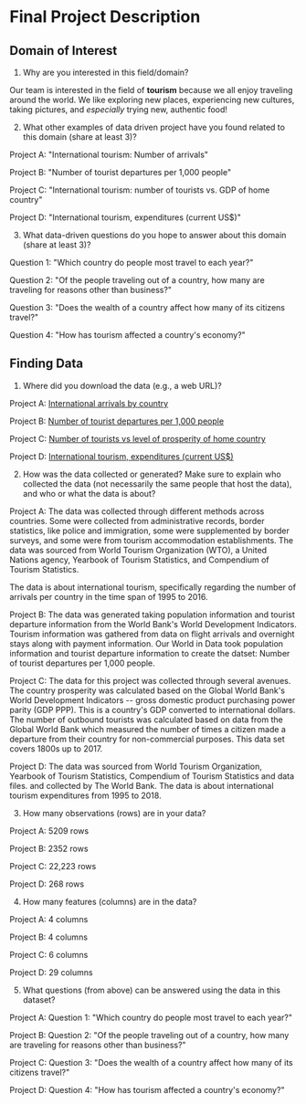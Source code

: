 # Final Project Description

## Domain of Interest
1.  Why are you interested in this field/domain?

  Our team is interested in the field of **tourism** because we all enjoy traveling around the world. We like exploring new places, experiencing new cultures, taking pictures, and *especially* trying new, authentic food!

2.  What other examples of data driven project have you found related to this domain (share at least 3)?

  Project A:  "International tourism: Number of arrivals"

  Project B:  "Number of tourist departures per 1,000 people"

  Project C:  "International tourism: number of tourists vs. GDP of home country"

  Project D:  "International tourism, expenditures (current US$)"

3. What data-driven questions do you hope to answer about this domain (share at least 3)?

  Question 1: "Which country do people most travel to each year?"

  Question 2: "Of the people traveling out of a country, how many are traveling for reasons other than business?"

  Question 3: "Does the wealth of a country affect how many of its citizens travel?"

  Question 4: "How has tourism affected a country's economy?"

## Finding Data
1. Where did you download the data (e.g., a web URL)?

  Project A:  [International arrivals by country](https://ourworldindata.org/grapher/international-tourism-number-of-arrivals)

  Project B:  [Number of tourist departures per 1,000 people](https://ourworldindata.org/tourism#all-charts-preview)

  Project C:  [Number of tourists vs level of prosperity of home country](https://ourworldindata.org/grapher/number-of-tourists-outbound-vs-level-of-prosperity-of-the-home-country)

  Project D:  [International tourism, expenditures (current US$)](https://data.worldbank.org/indicator/ST.INT.XPND.CD)

2. How was the data collected or generated? Make sure to explain who collected the data (not necessarily the same people that host the data), and who or what the data is about?

  Project A:  The data was collected through different methods across countries. Some were collected from administrative records, border statistics, like police and immigration, some were supplemented by border surveys, and some were from tourism accommodation establishments. The data was sourced from World Tourism Organization (WTO), a United Nations agency, Yearbook of Tourism Statistics, and Compendium of Tourism Statistics.

  The data is about international tourism, specifically regarding the number of arrivals per country in the time span of 1995 to 2016.

  Project B: The data was generated taking population information and tourist departure information from the World Bank's World Development Indicators. Tourism information was gathered from data on flight arrivals and overnight stays along with payment information. Our World in Data took population information and tourist departure information to create the datset: Number of tourist departures per 1,000 people.

  Project C:  The data for this project was collected through several avenues. The country prosperity was calculated based on the Global World Bank's World Development Indicators -- gross domestic product purchasing power parity (GDP PPP). This is a country's GDP converted to international dollars. The number of outbound tourists was calculated based on data from the Global World Bank which measured the number of times a citizen made a departure from their country for non-commercial purposes. This data set covers 1800s up to 2017.

  Project D:  The data was sourced from World Tourism Organization, Yearbook of Tourism Statistics, Compendium of Tourism Statistics and data files. and collected by The World Bank. The data is about international tourism expenditures from 1995 to 2018.

3. How many observations (rows) are in your data?

  Project A:  5209 rows

  Project B:  2352 rows

  Project C:  22,223 rows

  Project D:  268 rows

4. How many features (columns) are in the data?

  Project A:  4 columns

  Project B:  4 columns

  Project C:  6 columns

  Project D:  29 columns

5. What questions (from above) can be answered using the data in this dataset?

  Project A: Question 1: "Which country do people most travel to each year?"

  Project B:  Question 2: "Of the people traveling out of a country, how many are traveling for reasons other than business?"

  Project C: Question 3: "Does the wealth of a country affect how many of its citizens travel?"

  Project D: Question 4: "How has tourism affected a country's economy?"
